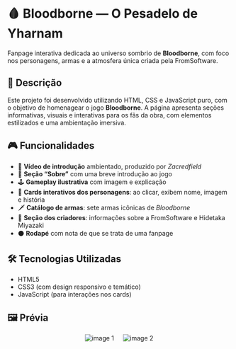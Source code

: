 # 🩸 Bloodborne — O Pesadelo de Yharnam

Fanpage interativa dedicada ao universo sombrio de **Bloodborne**, com foco nos personagens, armas e a atmosfera única criada pela FromSoftware.

## 📜 Descrição

Este projeto foi desenvolvido utilizando HTML, CSS e JavaScript puro, com o objetivo de homenagear o jogo **Bloodborne**. A página apresenta seções informativas, visuais e interativas para os fãs da obra, com elementos estilizados e uma ambientação imersiva.

## 🎮 Funcionalidades

- 🎥 **Vídeo de introdução** ambientado, produzido por *Zacredfield*
- 🧩 **Seção “Sobre”** com uma breve introdução ao jogo
- 🕹️ **Gameplay ilustrativa** com imagem e explicação
- 🧛 **Cards interativos dos personagens**: ao clicar, exibem nome, imagem e história
- 🗡️ **Catálogo de armas**: sete armas icônicas de *Bloodborne*
- 🧠 **Seção dos criadores**: informações sobre a FromSoftware e Hidetaka Miyazaki
- ⚫ **Rodapé** com nota de que se trata de uma fanpage

## 🛠️ Tecnologias Utilizadas

- HTML5
- CSS3 (com design responsivo e temático)
- JavaScript (para interações nos cards)

## 🖼️ Prévia
<div style="display: flex; justify-content: center; flex-wrap: wrap; gap: 20px;">
  <img src="https://github.com/user-attachments/assets/69b5e701-a812-4b5e-abe1-39530451be97" alt="image 1" style="max-width: 90%; height: auto; max-height: 500px;">
  <img src="https://github.com/user-attachments/assets/615969d3-8741-4781-b3f6-613a6ca75ecb" alt="image 2" style="max-width: 90%; height: auto; max-height: 500px;">
</div>

